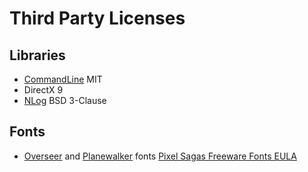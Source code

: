 Third Party Licenses
====================

Libraries
---------

* [CommandLine](https://github.com/commandlineparser/commandline) MIT
* DirectX 9
* [NLog](https://github.com/NLog/NLog) BSD 3-Clause

Fonts
-----

* [Overseer](http://www.pixelsagas.com/?download=overseer) and [Planewalker](http://www.pixelsagas.com/?download=planewalker) fonts [Pixel Sagas Freeware Fonts EULA](PixelSagas.txt)
